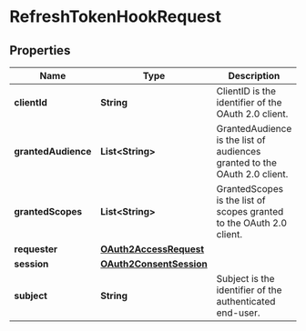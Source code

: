 

# RefreshTokenHookRequest


## Properties

| Name | Type | Description | Notes |
|------------ | ------------- | ------------- | -------------|
|**clientId** | **String** | ClientID is the identifier of the OAuth 2.0 client. |  [optional] |
|**grantedAudience** | **List&lt;String&gt;** | GrantedAudience is the list of audiences granted to the OAuth 2.0 client. |  [optional] |
|**grantedScopes** | **List&lt;String&gt;** | GrantedScopes is the list of scopes granted to the OAuth 2.0 client. |  [optional] |
|**requester** | [**OAuth2AccessRequest**](OAuth2AccessRequest.md) |  |  [optional] |
|**session** | [**OAuth2ConsentSession**](OAuth2ConsentSession.md) |  |  [optional] |
|**subject** | **String** | Subject is the identifier of the authenticated end-user. |  [optional] |



